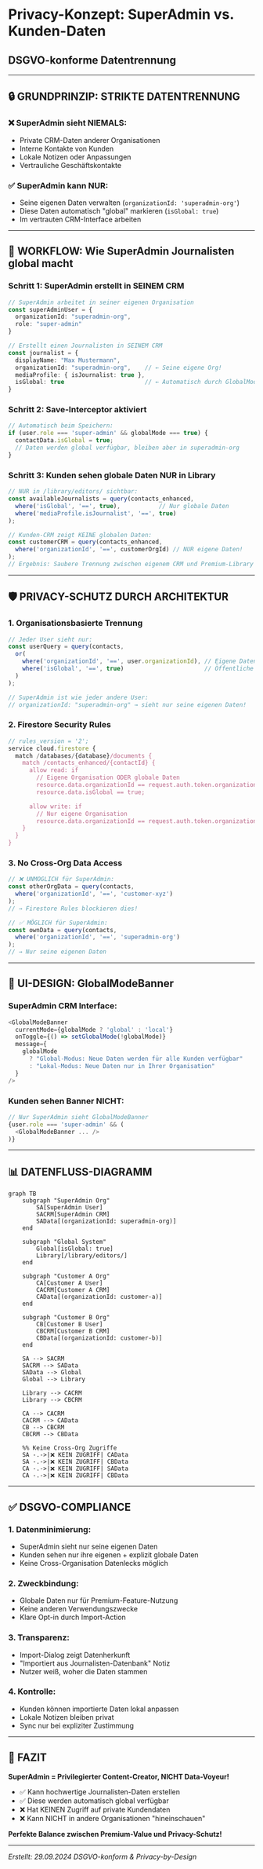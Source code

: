 # Privacy-Konzept: SuperAdmin vs. Kunden-Daten
## DSGVO-konforme Datentrennung

---

## 🔒 **GRUNDPRINZIP: STRIKTE DATENTRENNUNG**

### ❌ **SuperAdmin sieht NIEMALS:**
- Private CRM-Daten anderer Organisationen
- Interne Kontakte von Kunden
- Lokale Notizen oder Anpassungen
- Vertrauliche Geschäftskontakte

### ✅ **SuperAdmin kann NUR:**
- Seine eigenen Daten verwalten (`organizationId: 'superadmin-org'`)
- Diese Daten automatisch "global" markieren (`isGlobal: true`)
- Im vertrauten CRM-Interface arbeiten

---

## 🎯 **WORKFLOW: Wie SuperAdmin Journalisten global macht**

### **Schritt 1: SuperAdmin erstellt in SEINEM CRM**
```typescript
// SuperAdmin arbeitet in seiner eigenen Organisation
const superAdminUser = {
  organizationId: "superadmin-org",
  role: "super-admin"
}

// Erstellt einen Journalisten in SEINEM CRM
const journalist = {
  displayName: "Max Mustermann",
  organizationId: "superadmin-org",    // ← Seine eigene Org!
  mediaProfile: { isJournalist: true },
  isGlobal: true                       // ← Automatisch durch GlobalModeBanner
}
```

### **Schritt 2: Save-Interceptor aktiviert**
```typescript
// Automatisch beim Speichern:
if (user.role === 'super-admin' && globalMode === true) {
  contactData.isGlobal = true;
  // Daten werden global verfügbar, bleiben aber in superadmin-org
}
```

### **Schritt 3: Kunden sehen globale Daten NUR in Library**
```typescript
// NUR in /library/editors/ sichtbar:
const availableJournalists = query(contacts_enhanced,
  where('isGlobal', '==', true),           // Nur globale Daten
  where('mediaProfile.isJournalist', '==', true)
);

// Kunden-CRM zeigt KEINE globalen Daten:
const customerCRM = query(contacts_enhanced,
  where('organizationId', '==', customerOrgId) // NUR eigene Daten!
);
// Ergebnis: Saubere Trennung zwischen eigenem CRM und Premium-Library
```

---

## 🛡️ **PRIVACY-SCHUTZ DURCH ARCHITEKTUR**

### **1. Organisationsbasierte Trennung**
```typescript
// Jeder User sieht nur:
const userQuery = query(contacts,
  or(
    where('organizationId', '==', user.organizationId), // Eigene Daten
    where('isGlobal', '==', true)                       // Öffentliche Daten
  )
);

// SuperAdmin ist wie jeder andere User:
// organizationId: "superadmin-org" → sieht nur seine eigenen Daten!
```

### **2. Firestore Security Rules**
```javascript
// rules_version = '2';
service cloud.firestore {
  match /databases/{database}/documents {
    match /contacts_enhanced/{contactId} {
      allow read: if
        // Eigene Organisation ODER globale Daten
        resource.data.organizationId == request.auth.token.organizationId ||
        resource.data.isGlobal == true;

      allow write: if
        // Nur eigene Organisation
        resource.data.organizationId == request.auth.token.organizationId;
    }
  }
}
```

### **3. No Cross-Org Data Access**
```typescript
// ❌ UNMÖGLICH für SuperAdmin:
const otherOrgData = query(contacts,
  where('organizationId', '==', 'customer-xyz')
);
// → Firestore Rules blockieren dies!

// ✅ MÖGLICH für SuperAdmin:
const ownData = query(contacts,
  where('organizationId', '==', 'superadmin-org')
);
// → Nur seine eigenen Daten
```

---

## 🎨 **UI-DESIGN: GlobalModeBanner**

### **SuperAdmin CRM Interface:**
```typescript
<GlobalModeBanner
  currentMode={globalMode ? 'global' : 'local'}
  onToggle={() => setGlobalMode(!globalMode)}
  message={
    globalMode
      ? "Global-Modus: Neue Daten werden für alle Kunden verfügbar"
      : "Lokal-Modus: Neue Daten nur in Ihrer Organisation"
  }
/>
```

### **Kunden sehen Banner NICHT:**
```typescript
// Nur SuperAdmin sieht GlobalModeBanner
{user.role === 'super-admin' && (
  <GlobalModeBanner ... />
)}
```

---

## 📊 **DATENFLUSS-DIAGRAMM**

```mermaid
graph TB
    subgraph "SuperAdmin Org"
        SA[SuperAdmin User]
        SACRM[SuperAdmin CRM]
        SAData[(organizationId: superadmin-org)]
    end

    subgraph "Global System"
        Global[isGlobal: true]
        Library[/library/editors/]
    end

    subgraph "Customer A Org"
        CA[Customer A User]
        CACRM[Customer A CRM]
        CAData[(organizationId: customer-a)]
    end

    subgraph "Customer B Org"
        CB[Customer B User]
        CBCRM[Customer B CRM]
        CBData[(organizationId: customer-b)]
    end

    SA --> SACRM
    SACRM --> SAData
    SAData --> Global
    Global --> Library

    Library --> CACRM
    Library --> CBCRM

    CA --> CACRM
    CACRM --> CAData
    CB --> CBCRM
    CBCRM --> CBData

    %% Keine Cross-Org Zugriffe
    SA -.->|❌ KEIN ZUGRIFF| CAData
    SA -.->|❌ KEIN ZUGRIFF| CBData
    CA -.->|❌ KEIN ZUGRIFF| SAData
    CA -.->|❌ KEIN ZUGRIFF| CBData
```

---

## ✅ **DSGVO-COMPLIANCE**

### **1. Datenminimierung:**
- SuperAdmin sieht nur seine eigenen Daten
- Kunden sehen nur ihre eigenen + explizit globale Daten
- Keine Cross-Organisation Datenlecks möglich

### **2. Zweckbindung:**
- Globale Daten nur für Premium-Feature-Nutzung
- Keine anderen Verwendungszwecke
- Klare Opt-in durch Import-Action

### **3. Transparenz:**
- Import-Dialog zeigt Datenherkunft
- "Importiert aus Journalisten-Datenbank" Notiz
- Nutzer weiß, woher die Daten stammen

### **4. Kontrolle:**
- Kunden können importierte Daten lokal anpassen
- Lokale Notizen bleiben privat
- Sync nur bei expliziter Zustimmung

---

## 🎯 **FAZIT**

**SuperAdmin = Privilegierter Content-Creator, NICHT Data-Voyeur!**

- ✅ Kann hochwertige Journalisten-Daten erstellen
- ✅ Diese werden automatisch global verfügbar
- ❌ Hat KEINEN Zugriff auf private Kundendaten
- ❌ Kann NICHT in andere Organisationen "hineinschauen"

**Perfekte Balance zwischen Premium-Value und Privacy-Schutz!**

---

*Erstellt: 29.09.2024*
*DSGVO-konform & Privacy-by-Design*